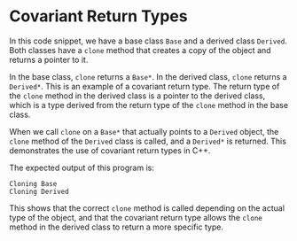 # Covariant Return Types

In this code snippet, we have a base class `Base` and a derived class `Derived`. Both classes have a `clone` method that creates a copy of the object and returns a pointer to it. 

In the base class, `clone` returns a `Base*`. In the derived class, `clone` returns a `Derived*`. This is an example of a covariant return type. The return type of the `clone` method in the derived class is a pointer to the derived class, which is a type derived from the return type of the `clone` method in the base class.

When we call `clone` on a `Base*` that actually points to a `Derived` object, the `clone` method of the `Derived` class is called, and a `Derived*` is returned. This demonstrates the use of covariant return types in C++.

The expected output of this program is:

```
Cloning Base
Cloning Derived
```

This shows that the correct `clone` method is called depending on the actual type of the object, and that the covariant return type allows the `clone` method in the derived class to return a more specific type.
